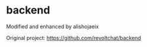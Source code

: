 # backend

Modified and enhanced by alishojaeix

Original project: https://github.com/revoltchat/backend

